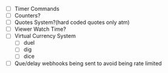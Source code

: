 * [ ] Timer Commands
* [ ] Counters?
* [ ] Quotes System?(hard coded quotes only atm)
* [ ] Viewer Watch Time?
* [ ] Virtual Currency System
  * [ ] duel
  * [ ] dig
  * [ ] dice
* [ ] Que/delay webhooks being sent to avoid being rate limited